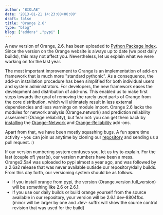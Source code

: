 ```yaml
---
author: "BIOLAB"
date: '2013-01-21 14:23:00+00:00'
draft: false
title: "Orange 2.6"
type: "blog"
blog: ["addons" ,"pypi" ]
---
```


A new version of Orange, 2.6, has been uploaded to [Python Package Index](http://pypi.python.org/pypi/Orange/2.6/). Since the version on the Orange website is always up to date (we post daily builds), this may not affect you. Nevertheless, let us explain what we were working on for the last year.

The most important improvement to Orange is an implementation of add-on framework that is much more "standard pythonic". As a consequence, the add-on installation procedure has been simplified for both individual users and system administrators. For developers, the new framework eases the development and distribution of add-ons. This enabled us to make first steps towards the goal of removing the rarely used parts of Orange from the core distribution, which will ultimately result in less external dependencies and less warnings on module import. Orange 2.6 lacks the modules for network analysis (Orange.network) and prediction reliability assesment (Orange.reliability), but fear not: you can get them back by [installing](/blog/2012/11/30/the-easy-way-to-install-add-ons/) the [Orange-Network](http://pypi.python.org/pypi/Orange-Network) and [Orange-Reliability](http://pypi.python.org/pypi/Orange-Reliability) add-ons.

Apart from that, we have been mostly squashing bugs. A fun spare time activity - you can join us anytime by cloning our [repository](https://bitbucket.org/biolab/orange/) and sending us a pull request. :)

If our version numbering system confuses you, let us try to explain. For the last (couple of) year(s), our version numbers have been a mess. Orange2.5a4 was uploaded to pypi almost a year ago, and was followed by a 2.6a2 release that was never available outisde our repository/daily builds. From this day forth, our versioning system should be as follows.


* If you install orange from pypi, the version (Orange.version.full_version) will be something like 2.6 or 2.6.1.
* If you use our daily builds or build orange yourself from the source available in our repository, your version will be 2.6.1.dev-8804fbc. (minor will be larger by one and .dev- suffix will show the source control revision that was used for the build)

